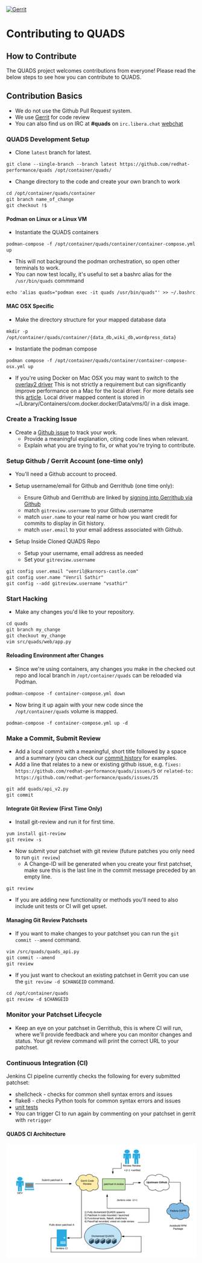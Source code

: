 [![Gerrit](https://quads-ci.scalelab.redhat.com/job/Quads-2.0/badge/icon)](https://quads-ci.scalelab.redhat.com/job/Quads-2.0/)

Contributing to QUADS
=====================

## How to Contribute
The QUADS project welcomes contributions from everyone!  Please read the below steps to see how you can contribute to QUADS.

## Contribution Basics
  * We do not use the Github Pull Request system.
  * We use [Gerrit](https://review.gerrithub.io/q/project:redhat-performance%252Fquads) for code review
  * You can also find us on IRC at **#quads** on ```irc.libera.chat``` [webchat](https://web.libera.chat/?channels=#quads)

### QUADS Development Setup
  - Clone `latest` branch for latest.

```
git clone --single-branch --branch latest https://github.com/redhat-performance/quads /opt/container/quads/
```

  - Change directory to the code and create your own branch to work
```
cd /opt/container/quads/container
git branch name_of_change
git checkout !$
```

#### Podman on Linux or a Linux VM

  - Instantiate the QUADS containers

```
podman-compose -f /opt/container/quads/container/container-compose.yml up
```
  - This will not background the podman orchestration, so open other terminals to work.
  - You can now test locally, it's useful to set a bashrc alias for the `/usr/bin/quads` commmand

```
echo 'alias quads="podman exec -it quads /usr/bin/quads"' >> ~/.bashrc
```

#### MAC OSX Specific

  - Make the directory structure for your mapped database data
```
mkdir -p /opt/container/quads/container/{data_db,wiki_db,wordpress_data}
```
  - Instantiate the podman compose
```
podman compose -f /opt/container/quads/container/container-compose-osx.yml up
```
  - If you're using Docker on Mac OSX you may want to switch to the [overlay2 driver](https://stackoverflow.com/questions/39455764/change-storage-driver-for-docker-on-os-x#39737553)  This is not strictly a requirement but can significantly improve performance on a Mac for the local driver.  For more details see this [article](https://markshust.com/2017/03/02/making-docker-mac-faster-overlay2-filesystem/).  Local driver mapped content is stored in ~/Library/Containers/com.docker.docker/Data/vms/0/ in a disk image.

### Create a Tracking Issue
* Create a [Github issue](https://github.com/redhat-performance/quads/issues/new) to track your work.
  - Provide a meaningful explanation, citing code lines when relevant.
  - Explain what you are trying to fix, or what you're trying to contribute.

### Setup Github / Gerrit Account (one-time only)
* You'll need a Github account to proceed.
* Setup username/email for Github and Gerrithub (one time only):
  - Ensure Github and Gerrithub are linked by [signing into Gerrithub via Github](https://review.gerrithub.io/login)
  - match ```gitreview.username``` to your Github username
  - match ```user.name``` to your real name or how you want credit for commits to display in Git history.
  - match ```user.email``` to your email address associated with Github.

* Setup Inside Cloned QUADS Repo
  - Setup your username, email address as needed
  - Set your `gitreview.username`
```
git config user.email "venril@karnors-castle.com"
git config user.name "Venril Sathir"
git config --add gitreview.username "vsathir"
```

### Start Hacking
* Make any changes you'd like to your repository.

```
cd quads
git branch my_change
git checkout my_change
vim src/quads/web/app.py
```

#### Reloading Environment after Changes
* Since we're using containers, any changes you make in the checked out repo and local branch in `/opt/container/quads` can be reloaded via Podman.

```
podman-compose -f container-compose.yml down
```

* Now bring it up again with your new code since the `/opt/container/quads` volume is mapped.

```
podman-compose -f container-compose.yml up -d
```

### Make a Commit, Submit Review
* Add a local commit with a meaningful, short title followed by a space and a summary (you can check our [commit history](https://github.com/redhat-performance/quads/commits/latest) for examples.
* Add a line that relates to a new or existing github issue, e.g. ```fixes: https://github.com/redhat-performance/quads/issues/5``` or ```related-to: https://github.com/redhat-performance/quads/issues/25```

```
git add quads/api_v2.py
git commit
```

#### Integrate Git Review (First Time Only)
* Install git-review and run it for first time.

```
yum install git-review
git review -s
```

* Now submit your patchset with git review (future patches you only need to run ```git review```)
  - A Change-ID will be generated when you create your first patchset, make sure this is the last line in the commit message preceded by an empty line.

```
git review
```

* If you are adding new functionality or methods you'll need to also include unit tests or CI will get upset.

#### Managing Git Review Patchsets

* If you want to make changes to your patchset you can run the ```git commit --amend``` command.

```
vim /src/quads/quads_api.py
git commit --amend
git review
```

* If you just want to checkout an existing patchset in Gerrit you can use the `git review -d $CHANGEID` command.

```
cd /opt/container/quads
git review -d $CHANGEID
```

### Monitor your Patchset Lifecycle
* Keep an eye on your patchset in Gerrithub, this is where CI will run, where we'll provide feedback and where you can monitor changes and status.  Your git review command will print the correct URL to your patchset.

### Continuous Integration (CI)
Jenkins CI pipeline currently checks the following for every submitted patchset:
  - shellcheck - checks for common shell syntax errors and issues
  - flake8 - checks Python tools for common syntax errors and issues
  - [unit tests](https://github.com/redhat-performance/quads/tree/latest/tests)
  - You can trigger CI to run again by commenting on your patchset in gerrit with `retrigger`

#### QUADS CI Architecture

![quads-ci](/image/quads-ci.png?raw=true)

